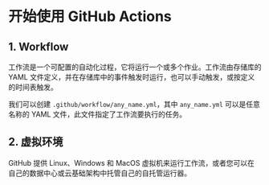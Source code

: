 # 开始使用 GitHub Actions

## 1. Workflow

工作流是一个可配置的自动化过程，它将运行一个或多个作业。工作流由存储库的 YAML 文件定义，并在存储库中的事件触发时运行，也可以手动触发，或按定义的时间表触发。

我们可以创建 `.github/workflow/any_name.yml`，其中  `any_name.yml` 可以是任意名称的 YAML 文件，此文件指定了工作流要执行的任务。

## 2. 虚拟环境

GitHub 提供 Linux、Windows 和 MacOS 虚拟机来运行工作流，或者您可以在自己的数据中心或云基础架构中托管自己的自托管运行器。
